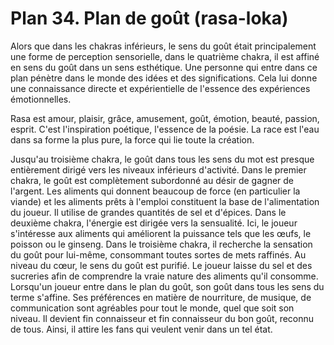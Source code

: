 # Plan 34. Plan de goût (rasa-loka)

Alors que dans les chakras inférieurs, le sens du goût était principalement une forme de perception sensorielle, dans le quatrième chakra, il est affiné en sens du goût dans un sens esthétique. Une personne qui entre dans ce plan pénètre dans le monde des idées et des significations. Cela lui donne une connaissance directe et expérientielle de l'essence des expériences émotionnelles.

Rasa est amour, plaisir, grâce, amusement, goût, émotion, beauté, passion, esprit. C'est l'inspiration poétique, l'essence de la poésie. La race est l'eau dans sa forme la plus pure, la force qui lie toute la création.

Jusqu'au troisième chakra, le goût dans tous les sens du mot est presque entièrement dirigé vers les niveaux inférieurs d'activité. Dans le premier chakra, le goût est complètement subordonné au désir de gagner de l'argent. Les aliments qui donnent beaucoup de force (en particulier la viande) et les aliments prêts à l'emploi constituent la base de l'alimentation du joueur. Il utilise de grandes quantités de sel et d'épices. Dans le deuxième chakra, l'énergie est dirigée vers la sensualité. Ici, le joueur s'intéresse aux aliments qui améliorent la puissance tels que les œufs, le poisson ou le ginseng. Dans le troisième chakra, il recherche la sensation du goût pour lui-même, consommant toutes sortes de mets raffinés. Au niveau du cœur, le sens du goût est purifié. Le joueur laisse du sel et des sucreries afin de comprendre la vraie nature des aliments qu'il consomme. Lorsqu'un joueur entre dans le plan du goût, son goût dans tous les sens du terme s'affine. Ses préférences en matière de nourriture, de musique, de communication sont agréables pour tout le monde, quel que soit son niveau. Il devient fin connaisseur et fin connaisseur du bon goût, reconnu de tous. Ainsi, il attire les fans qui veulent venir dans un tel état.

